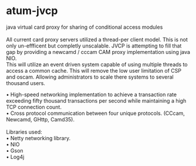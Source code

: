 # atum-jvcp
java virtual card proxy for sharing of conditional access modules<br />
<br />
All current card proxy servers utilized a thread-per client model. This is not only un-effficent but completly unscalable. JVCP is attempting to fill that gap by providing a newcamd / cccam CAM proxy implementation using java NIO.<br />
This will utilize an event driven system capable of using multiple threads to access a common cache. This will remove the low user limitation of CSP and oscam. Allowing administrators to scale there systems to several thousand users.<br />

•	High-speed networking implementation to achieve a transaction rate exceeding fifty thousand transactions per second while maintaining a high TCP connection count.<br />
•	Cross protocol communication between four unique protocols. (CCcam, Newcamd, GHttp, Camd35).<br />
<br />
Libraries used:<br />
•	Netty networking library.<br />
•	NIO<br />
•	Gson<br />
•	Log4j<br />
<br />

